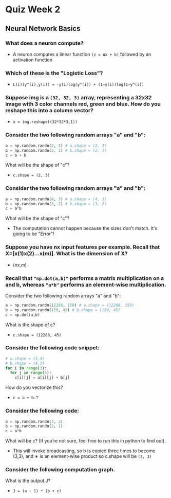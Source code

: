 # Quiz Week 2
## Neural Network Basics

### What does a neuron compute?
  - A neuron computes a linear function `(z = Wx + b)` followed by an activation function

### Which of these is the "Logistic Loss"?
  - `L(i)(y^(i),y(i)) = -y(i)log(y^(i)) + (1−y(i))log(1−y^(i))`

### Suppose img is a `(32, 32, 3)` array, representing a 32x32 image with 3 color channels red, green and blue. How do you reshape this into a column vector?
  - `x = img.reshape((32*32*3,1))`

### Consider the two following random arrays "a" and "b":
```python
a = np.random.randn(2, 3) # a.shape = (2, 3)
b = np.random.randn(2, 1) # b.shape = (2, 1)
c = a + b
```
What will be the shape of "c"?
  - `c.shape = (2, 3)`

### Consider the two following random arrays "a" and "b":
```python
a = np.random.randn(4, 3) # a.shape = (4, 3)
b = np.random.randn(3, 2) # b.shape = (3, 2)
c = a*b
```
What will be the shape of "c"?
  - The computation cannot happen because the sizes don't match. It's going to be "Error"!

### Suppose you have nx input features per example. Recall that X=[x(1)x(2)...x(m)]. What is the dimension of X?
  - (nx,m)

### Recall that `"np.dot(a,b)"` performs a matrix multiplication on a and b, whereas `"a*b"` performs an element-wise multiplication.
Consider the two following random arrays "a" and "b":
```python
a = np.random.randn(12288, 150) # a.shape = (12288, 150)
b = np.random.randn(150, 45) # b.shape = (150, 45)
c = np.dot(a,b)
```
What is the shape of c?
  - `c.shape = (12288, 45)`

### Consider the following code snippet:
```python
# a.shape = (3,4)
# b.shape = (4,1)
for i in range(3):
  for j in range(4):
    c[i][j] = a[i][j] + b[j]
```
How do you vectorize this?
  - `c = a + b.T`

### Consider the following code:
```python
a = np.random.randn(3, 3)
b = np.random.randn(3, 1)
c = a*b
```
What will be c? (If you’re not sure, feel free to run this in python to find out).
  - This will invoke broadcasting, so b is copied three times to become (3,3), and ∗ is an element-wise product so c.shape will be `(3, 3)`

### Consider the following computation graph.
What is the output J?
  - `J = (a - 1) * (b + c)`

